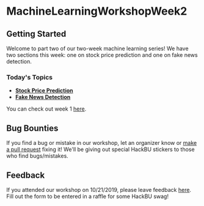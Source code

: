 # MachineLearningWorkshopWeek2

## Getting Started

Welcome to part two of our two-week machine learning series! We have two sections this week: one on stock price prediction and one on fake news detection.

### Today's Topics
* **[Stock Price Prediction](https://colab.research.google.com/github/HackBinghamton/MachineLearningWorkshopWeek2/blob/master/stock_price_prediction/stock_price_prediction.ipynb)**
* **[Fake News Detection]()**

You can check out week 1 [here](https://github.com/HackBinghamton/MachineLearningWorkshopWeek1).

## Bug Bounties

If you find a bug or mistake in our workshop, let an organizer know or [make a pull request](https://github.com/HackBinghamton/IntroToProgrammingWorkshop/blob/master/making_a_pull_request.md) fixing it! We'll be giving out special HackBU stickers to those who find bugs/mistakes.

## Feedback

If you attended our workshop on 10/21/2019, please leave feedback [here](https://forms.gle/7TWBCRzaZtsiN93Z7). Fill out the form to be entered in a raffle for some HackBU swag!
